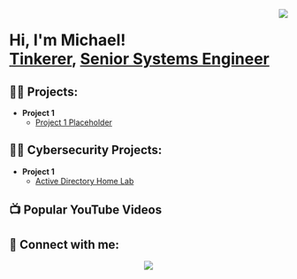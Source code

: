 <img align="right" src="https://visitor-badge.laobi.icu/badge?page_id=michaellucca1.michaellucca1" />

<!--<h1 align="center">
    <img src="https://readme-typing-svg.herokuapp.com/?font=Righteous&size=35&center=true&vCenter=true&width=500&height=70&duration=4000&lines=Hi+There!+👋;+I'm+Michael+Lucca!;" />
</h1>
-->

<h1>Hi, I'm Michael! <br/><a href="https://github.com/michaellucca1">Tinkerer</a>, <a href="https://www.linkedin.com/in/MichaelLucca/">Senior Systems Engineer</a> </h1>

<h2>👨‍💻 Projects:</h2>

- <b>Project 1</b>
  - [Project 1 Placeholder](https://github.com/michaellucca1/Project1)
  
   
<h2>👨‍💻 Cybersecurity Projects:</h2>

- <b>Project 1</b>
  - [Active Directory Home Lab](https://github.com/michaellucca1/LABURL)


<h2>📺 Popular YouTube Videos</h2>

<!-- - [How to get into Cybersecurity Starting From Zero](https://www.youtube.com/watch?v=a83ASGn_V_s) -->


<h2> 🤳 Connect with me:</h2>
 
<div align="center"> 
<!--  <a href="mailto:pedro.sales.muniz@gmail.com">
    <img src="https://img.shields.io/badge/Gmail-333333?style=for-the-badge&logo=gmail&logoColor=red" />
  </a> -->

<a href="https://linkedin.com/in/MichaelLucca" target="_blank">
<img src="https://camo.githubusercontent.com/f4adefaea1ee9f1f4a3f1a7d8e4e18ec333483fc7cdd2a7caecfd2a009629607/68747470733a2f2f696d672e736869656c64732e696f2f62616467652f636f6e6e6563742d2532333030373742352e7376673f267374796c653d666f722d7468652d6261646765266c6f676f3d6c696e6b6564696e" target="_blank" />
  </a>
    
  <!--  <a href="https://linkedin.com/in/MichaelLucca" target="_blank">
    <img src="https://img.shields.io/badge/LinkedIn-0077B5?style=for-the-badge&logo=linkedin&logoColor=white" target="_blank" />
  </a> -->
<!--  <a href="https://salesp07.github.io" target="_blank">
     <img src="https://img.shields.io/badge/Portfolio-FF5722?style=for-the-badge&logo=todoist&logoColor=white" target="_blank" /> <!-- sqlite, safari, google-chrome are other good icon options />
  </a> -->
</div>

<!-- ### Hi there 👋
-->
<!--
**michaellucca1/michaellucca1** is a ✨ _special_ ✨ repository because its `README.md` (this file) appears on your GitHub profile.

Here are some ideas to get you started:

- 🔭 I’m currently working on ...
- 🌱 I’m currently learning ...
- 👯 I’m looking to collaborate on ...
- 🤔 I’m looking for help with ...
- 💬 Ask me about ...
- 📫 How to reach me: ...
- 😄 Pronouns: ...
- ⚡ Fun fact: ...
-->
